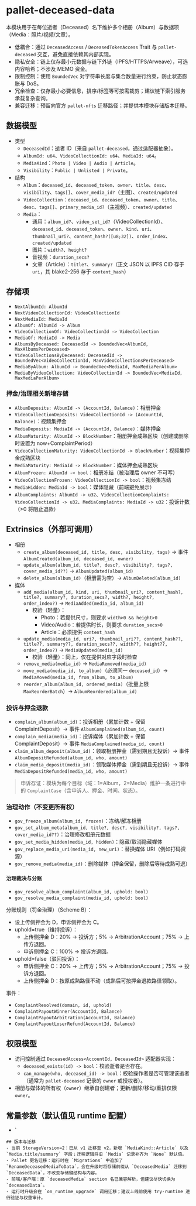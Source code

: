 # pallet-deceased-data

本模块用于在每位逝者（Deceased）名下维护多个相册（Album）与数据项（Media：照片/视频/文章）。
- 低耦合：通过 `DeceasedAccess` / `DeceasedTokenAccess` Trait 与 `pallet-deceased` 交互，避免直接依赖其内部实现。
- 隐私安全：链上仅存最小元数据与链下外链（IPFS/HTTPS/Arweave），可选内容哈希；不涉及 MEMO 资金。
- 限制控制：使用 `BoundedVec` 对字符串长度与集合数量进行约束，防止状态膨胀与 DoS。
- 冗余检查：仅存最小必要信息，排序/标签等可按需裁剪；建议链下索引服务承载复杂查询。
- 兼容迁移：预留向官方 `pallet-nfts` 迁移路径；并提供本模块存储版本迁移。

## 数据模型
- 类型
  - `DeceasedId`：逝者 ID（来自 `pallet-deceased`，通过适配器抽象）。
  - `AlbumId: u64`、`VideoCollectionId: u64`、`MediaId: u64`。
  - `MediaKind`：`Photo | Video | Audio | Article`。
  - `Visibility`：`Public | Unlisted | Private`。
- 结构
  - `Album`：`deceased_id`、`deceased_token`、`owner`、`title`、`desc`、`visibility`、`tags[]`、`cover_media_id?`（主图）、`created/updated`
  - `VideoCollection`：`deceased_id`、`deceased_token`、`owner`、`title`、`desc`、`tags[]`、`primary_media_id?`（主视频）、`created/updated`
  - `Media`：
    - 通用：`album_id?`、`video_set_id?`（VideoCollectionId）、`deceased_id`、`deceased_token`、`owner`、`kind`、`uri`、`thumbnail_uri?`、`content_hash?([u8;32])`、`order_index`、`created/updated`
    - 图片：`width?`、`height?`
    - 音视频：`duration_secs?`
    - 文章（Article）：`title?`、`summary?`（正文 JSON 以 IPFS CID 存于 `uri`，其 blake2-256 存于 `content_hash`）

## 存储项
- `NextAlbumId: AlbumId`
- `NextVideoCollectionId: VideoCollectionId`
- `NextMediaId: MediaId`
- `AlbumOf: AlbumId -> Album`
- `VideoCollectionOf: VideoCollectionId -> VideoCollection`
- `MediaOf: MediaId -> Media`
- `AlbumsByDeceased: DeceasedId -> BoundedVec<AlbumId, MaxAlbumsPerDeceased>`
- `VideoCollectionsByDeceased: DeceasedId -> BoundedVec<VideoCollectionId, MaxVideoCollectionsPerDeceased>`
- `MediaByAlbum: AlbumId -> BoundedVec<MediaId, MaxMediaPerAlbum>`
- `MediaByVideoCollection: VideoCollectionId -> BoundedVec<MediaId, MaxMediaPerAlbum>`

### 押金/治理相关新增存储
- `AlbumDeposits: AlbumId -> (AccountId, Balance)`：相册押金
- `VideoCollectionDeposits: VideoCollectionId -> (AccountId, Balance)`：视频集押金
- `MediaDeposits: MediaId -> (AccountId, Balance)`：媒体押金
- `AlbumMaturity: AlbumId -> BlockNumber`：相册押金成熟区块（创建或删除时设置为 now+ComplaintPeriod）
- `VideoCollectionMaturity: VideoCollectionId -> BlockNumber`：视频集押金成熟区块
- `MediaMaturity: MediaId -> BlockNumber`：媒体押金成熟区块
- `AlbumFrozen: AlbumId -> bool`：相册冻结（被治理后 owner 不可写）
- `VideoCollectionFrozen: VideoCollectionId -> bool`：视频集冻结
- `MediaHidden: MediaId -> bool`：媒体隐藏（前端避免展示）
- `AlbumComplaints: AlbumId -> u32`、`VideoCollectionComplaints: VideoCollectionId -> u32`、`MediaComplaints: MediaId -> u32`：投诉计数（>0 将阻止退款）

## Extrinsics（外部可调用）
- 相册
  - `create_album(deceased_id, title, desc, visibility, tags)` → 事件 `AlbumCreated(album_id, deceased_id, owner)`
  - `update_album(album_id, title?, desc?, visibility?, tags?, cover_media_id??)` → `AlbumUpdated(album_id)`
  - `delete_album(album_id)`（相册需为空）→ `AlbumDeleted(album_id)`
- 媒体
  - `add_media(album_id, kind, uri, thumbnail_uri?, content_hash?, title?, summary?, duration_secs?, width?, height?, order_index?)` → `MediaAdded(media_id, album_id)`
    - 校验（轻量）：
      - Photo：若提供尺寸，则要求 `width>0 && height>0`
      - Video/Audio：若提供时长，则要求 `duration_secs>0`
      - Article：必须提供 `content_hash`
  - `update_media(media_id, uri?, thumbnail_uri??, content_hash??, title??, summary??, duration_secs??, width??, height??, order_index?)` → `MediaUpdated(media_id)`
    - 校验（轻量）：同上，仅在提供对应字段时检查
  - `remove_media(media_id)` → `MediaRemoved(media_id)`
  - `move_media(media_id, to_album)`（必须同一 `deceased_id`）→ `MediaMoved(media_id, from_album, to_album)`
  - `reorder_album(album_id, ordered_media)`（批量上限 `MaxReorderBatch`）→ `AlbumReordered(album_id)`

### 投诉与押金退款
- `complain_album(album_id)`：投诉相册（累加计数 + 保留 ComplaintDeposit）→ 事件 `AlbumComplained(album_id, count)`
- `complain_media(media_id)`：投诉媒体（累加计数 + 保留 ComplaintDeposit）→ 事件 `MediaComplained(media_id, count)`
- `claim_album_deposit(album_id)`：领取相册押金（需到期且无投诉）→ 事件 `AlbumDepositRefunded(album_id, who, amount)`
- `claim_media_deposit(media_id)`：领取媒体押金（需到期且无投诉）→ 事件 `MediaDepositRefunded(media_id, who, amount)`

> 申诉存证：模块为每个目标（域：1=Album，2=Media）维护一条进行中的 `ComplaintCase`（含申诉人、押金、时间、状态）。

### 治理动作（不变更所有权）
- `gov_freeze_album(album_id, frozen)`：冻结/解冻相册
- `gov_set_album_meta(album_id, title?, desc?, visibility?, tags?, cover_media_id??)`：治理修改相册元数据
- `gov_set_media_hidden(media_id, hidden)`：隐藏/取消隐藏媒体
- `gov_replace_media_uri(media_id, new_uri)`：替换媒体 URI（例如打码资源）
- `gov_remove_media(media_id)`：删除媒体（押金保留，删除后等待成熟可退）

#### 治理裁决与分账

- `gov_resolve_album_complaint(album_id, uphold: bool)`
- `gov_resolve_media_complaint(media_id, uphold: bool)`

分账规则（罚金治理）（Scheme B）：

- 设上传侧押金为 D，申诉侧押金为 C。
- uphold=true（维持投诉）：
  - 上传侧押金 D：20% → 投诉方；5% → ArbitrationAccount；75% → 上传方退回。
  - 申诉侧押金 C：100% → 投诉方退回。
- uphold=false（驳回投诉）：
  - 申诉侧押金 C：20% → 上传方；5% → ArbitrationAccount；75% → 投诉方退回。
  - 上传侧押金 D：按原成熟路径不动（成熟后可按押金退款路径领取）。

事件：
- `ComplaintResolved(domain, id, uphold)`
- `ComplaintPayoutWinner(AccountId, Balance)`
- `ComplaintPayoutArbitration(AccountId, Balance)`
- `ComplaintPayoutLoserRefund(AccountId, Balance)`

## 权限模型
- 访问控制通过 `DeceasedAccess<AccountId, DeceasedId>` 适配器实现：
  - `deceased_exists(id) -> bool`：校验逝者是否存在。
  - `can_manage(who, deceased_id) -> bool`：校验操作者是否可管理该逝者（通常为 `pallet-deceased` 记录的 `owner` 或授权者）。
- 相册与媒体的所有权（`owner`）继承自创建者；更新/删除/移动/重排仅限 `owner`。

## 常量参数（默认值见 runtime 配置）
- `
```
## 版本与迁移
- 当前 StorageVersion=2：已从 v1 迁移至 v2，新增 `MediaKind::Article` 以及 `Media.title/summary` 字段；迁移逻辑将旧 `Media` 记录补齐为 `None` 默认值。
- Pallet 更名迁移：运行时在 `Migrations` 中追加了 `RenameDeceasedMediaToData`，会在升级时将存储前缀从 `DeceasedMedia` 迁移到 `DeceasedData`，不改变存储键结构与内容。
- 前端/客户端：原 `deceasedMedia` section 名已兼容解析，但建议尽快切换为 `deceasedData`。
- 运行时升级会在 `on_runtime_upgrade` 调用迁移；建议上线前使用 try-runtime 进行验证与权重审计。